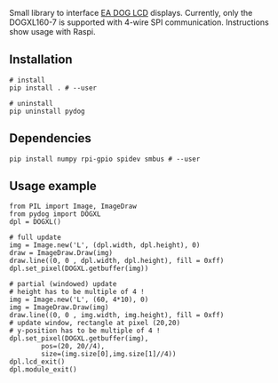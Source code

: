 Small library to interface [EA DOG LCD](https://www.lcd-module.com/produkte/dog.html) displays. Currently, only the DOGXL160-7 is supported with 4-wire SPI communication. Instructions show usage with Raspi.

## Installation
```
# install
pip install . # --user

# uninstall
pip uninstall pydog
```

## Dependencies
```
pip install numpy rpi-gpio spidev smbus # --user
```

## Usage example
```
from PIL import Image, ImageDraw
from pydog import DOGXL
dpl = DOGXL()

# full update
img = Image.new('L', (dpl.width, dpl.height), 0)
draw = ImageDraw.Draw(img)
draw.line((0, 0 , dpl.width, dpl.height), fill = 0xff)
dpl.set_pixel(DOGXL.getbuffer(img))

# partial (windowed) update
# height has to be multiple of 4 !
img = Image.new('L', (60, 4*10), 0)
img = ImageDraw.Draw(img)
draw.line((0, 0 , img.width, img.height), fill = 0xff)
# update window, rectangle at pixel (20,20)
# y-position has to be multiple of 4 !
dpl.set_pixel(DOGXL.getbuffer(img), 
        pos=(20, 20//4),
        size=(img.size[0],img.size[1]//4))
dpl.lcd_exit()
dpl.module_exit()
```
